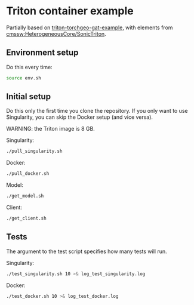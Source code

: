 # Triton container example

Partially based on [triton-torchgeo-gat-example](https://github.com/lgray/triton-torchgeo-gat-example),
with elements from [cmssw:HeterogeneousCore/SonicTriton](https://github.com/cms-sw/cmssw/tree/master/HeterogeneousCore/SonicTriton).

## Environment setup

Do this every time:
```bash
source env.sh
```

## Initial setup

Do this only the first time you clone the repository.
If you only want to use Singularity, you can skip the Docker setup (and vice versa).

WARNING: the Triton image is 8 GB.

Singularity:
```bash
./pull_singularity.sh
```

Docker:
```bash
./pull_docker.sh
```

Model:
```bash
./get_model.sh
```

Client:
```bash
./get_client.sh
```

## Tests

The argument to the test script specifies how many tests will run.

Singularity:
```bash
./test_singularity.sh 10 >& log_test_singularity.log
```

Docker:
```bash
./test_docker.sh 10 >& log_test_docker.log
```
